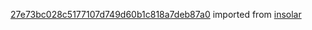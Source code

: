 [27e73bc028c5177107d749d60b1c818a7deb87a0](https://github.com/insolar/insolar/commit/27e73bc028c5177107d749d60b1c818a7deb87a0) imported from [insolar](https://github.com/insolar/insolar)
